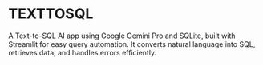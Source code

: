 # TEXTTOSQL
A Text-to-SQL AI app using Google Gemini Pro and SQLite, built with Streamlit for easy query automation. It converts natural language into SQL, retrieves data, and handles errors efficiently.
